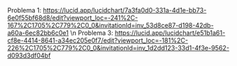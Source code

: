 Problema 1: https://lucid.app/lucidchart/7a3fa0d0-331a-4d1e-bb73-6e0f55bf68d8/edit?viewport_loc=-241%2C-167%2C1705%2C779%2C0_0&invitationId=inv_53d8ce87-d198-42db-a60a-6ec82bb6c0e1 \n
Problema 3: https://lucid.app/lucidchart/e51b1a61-cf8e-4414-8641-a34ec205e0f7/edit?viewport_loc=-181%2C-226%2C1705%2C779%2C0_0&invitationId=inv_1d2dd123-33d1-4f3e-9562-d093d3df04bf
